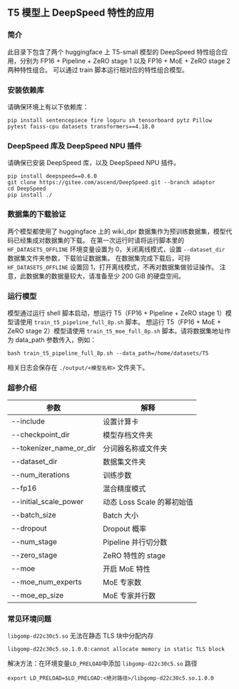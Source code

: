## T5 模型上 DeepSpeed 特性的应用

### 简介
此目录下包含了两个 huggingface 上 T5-small 模型的 DeepSpeed 特性组合应用，分别为 FP16 + Pipeline + ZeRO stage 1 以及 FP16 + MoE + ZeRO stage 2 两种特性组合。
可以通过 train 脚本运行相对应的特性组合模型。

### 安装依赖库

请确保环境上有以下依赖库：

```shell
pip install sentencepiece fire loguru sh tensorboard pytz Pillow pytest faiss-cpu datasets transformers==4.18.0
```

### DeepSpeed 库及 DeepSpeed NPU 插件

请确保已安装 DeepSpeed 库，以及 DeepSpeed NPU 插件。
```shell
pip install deepspeed==0.6.0
git clone https://gitee.com/ascend/DeepSpeed.git --branch adaptor
cd DeepSpeed
pip install ./
```

### 数据集的下载验证

两个模型都使用了 huggingface 上的 wiki_dpr 数据集作为预训练数据集，模型代码已经集成对数据集的下载。
在第一次运行时请将运行脚本里的 `HF_DATASETS_OFFLINE` 环境变量设置为 0，关闭离线模式，设置 `--dataset_dir` 数据集文件夹参数，下载验证数据集。
在数据集完成下载后，可将 `HF_DATASETS_OFFLINE` 设置回 1，打开离线模式，不再对数据集做验证操作。
注意，此数据集的数据量较大，请准备至少 200 GiB 的硬盘空间。

### 运行模型

模型通过运行 shell 脚本启动，想运行 T5（FP16 + Pipeline + ZeRO stage 1）模型请使用 `train_t5_pipeline_full_8p.sh` 脚本。
想运行 T5（FP16 + MoE + ZeRO stage 2）模型请使用 `train_t5_moe_full_8p.sh` 脚本。请将数据集地址作为 data_path 参数传入，例如：

```commandline
bash train_t5_pipeline_full_8p.sh --data_path=/home/datasets/T5
```

相关日志会保存在 `./output/<模型名称>` 文件夹下。

### 超参介绍

| 参数                      | 解释                  |
|-------------------------|---------------------|
| --include               | 设置计算卡               |
| --checkpoint_dir        | 模型存档文件夹             |
| --tokenizer_name_or_dir | 分词器名称或文件夹           |
| --dataset_dir           | 数据集文件夹              |
| --num_iterations        | 训练步数                |
| --fp16                  | 混合精度模式              |
| --initial_scale_power   | 动态 Loss Scale 的幂初始值 |
| --batch_size            | Batch 大小            |
| --dropout               | Dropout 概率          |
| --num_stage             | Pipeline 并行切分数      |
| --zero_stage            | ZeRO 特性的 stage      |
| --moe                   | 开启 MoE 特性           |
| --moe_num_experts       | MoE 专家数             |
| --moe_ep_size           | MoE 专家并行数           |

### 常见环境问题

`libgomp-d22c30c5.so` 无法在静态 TLS 块中分配内存
```
libgomp-d22c30c5.so.1.0.0:cannot allocate memory in static TLS block
```

解决方法：在环境变量`LD_PRELOAD`中添加 `libgomp-d22c30c5.so` 路径
```
export LD_PRELOAD=$LD_PRELOAD:<绝对路径>/libgomp-d22c30c5.so.1.0.0
```
